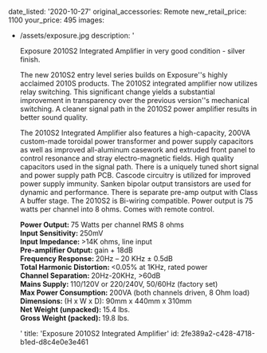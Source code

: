 date_listed: '2020-10-27'
original_accessories: Remote
new_retail_price: 1100
your_price: 495
images:
  - /assets/exposure.jpg
description: '<p>Exposure 2010S2 Integrated Amplifier in very good condition - silver finish.&nbsp;</p><p>The new 2010S2 entry level series builds on Exposure''s highly acclaimed 2010S products. The 2010S2 integrated amplifier now utilizes relay switching. This significant change yields a substantial improvement in transparency over the previous version''s mechanical switching. A cleaner signal path in the 2010S2 power amplifier results in better sound quality.</p><p>The 2010S2 Integrated Amplifier also features a high-capacity, 200VA custom-made toroidal power transformer and power supply capacitors as well as improved all-aluminum casework and extruded front panel to control resonance and stray electro-magnetic fields. High quality capacitors used in the signal path. There is a uniquely tuned short signal and power supply path PCB. Cascode circuitry is utilized for improved power supply immunity. Sanken bipolar output transistors are used for dynamic and performance. There is separate pre-amp output with Class A buffer stage. The 2010S2 is Bi-wiring compatible. Power output is 75 watts per channel into 8 ohms. Comes with remote control.</p><p><strong>Power Output:&nbsp;</strong>75 Watts per channel RMS 8 ohms<strong><br>Input Sensitivity:&nbsp;</strong>250mV<strong><br>Input Impedance:&nbsp;</strong>&gt;14K ohms, line input<strong><br>Pre-amplifier Output:&nbsp;</strong>gain + 18dB<strong><br>Frequency Response:&nbsp;</strong>20Hz – 20 KHz ± 0.5dB<br><strong>Total Harmonic Distortion:&nbsp;</strong>&lt;0.05% at 1KHz, rated power<br><strong>Channel Separation:&nbsp;</strong>20Hz-20KHz, &gt;60dB<br><strong>Mains Supply:&nbsp;</strong>110/120V or 220/240V, 50/60Hz (factory set)<br><strong>Max Power Consumption:&nbsp;</strong>200VA (both channels driven, 8 Ohm load)<br><strong>Dimensions:&nbsp;</strong>(H x W x D): 90mm x 440mm x 310mm<br><strong>Net Weight (unpacked):&nbsp;</strong>15.4 lbs.<br><strong>Gross Weight (packed):&nbsp;</strong>19.8 lbs.&nbsp;&nbsp;</p>'
title: 'Exposure 2010S2 Integrated Amplifier'
id: 2fe389a2-c428-4718-b1ed-d8c4e0e3e461
